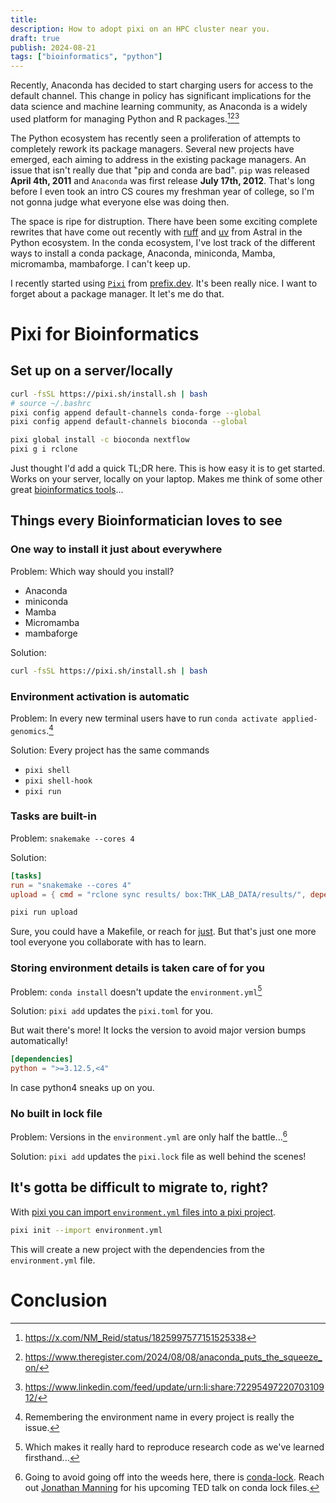```yaml
---
title:
description: How to adopt pixi on an HPC cluster near you.
draft: true
publish: 2024-08-21
tags: ["bioinformatics", "python"]
---
```


Recently, Anaconda has decided to start charging users for access to the default channel. This change in policy has significant implications for the data science and machine learning community, as Anaconda is a widely used platform for managing Python and R packages.[^1][^2][^3]

The Python ecosystem has recently seen a proliferation of attempts to completely rework its package managers. Several new projects have emerged, each aiming to address in the existing package managers. An issue that isn't really due that "pip and conda are bad". `pip` was released **April 4th, 2011** and `Anaconda` was first release **July 17th, 2012**. That's long before I even took an intro CS coures my freshman year of college, so I'm not gonna judge what everyone else was doing then.

The space is ripe for distruption. There have been some exciting complete rewrites that have come out recently with [ruff](https://docs.astral.sh/ruff) and [uv](https://docs.astral.sh/uv/) from Astral in the Python ecosystem. In the conda ecosystem, I've lost track of the different ways to install a conda package, Anaconda, miniconda, Mamba, micromamba, mambaforge. I can't keep up.

I recently started using [`Pixi`](https://pixi.sh/latest/) from [prefix.dev](https://prefix.dev/). It's been really nice. I want to forget about a package manager. It let's me do that.

# Pixi for Bioinformatics

## Set up on a server/locally

```bash
curl -fsSL https://pixi.sh/install.sh | bash
# source ~/.bashrc
pixi config append default-channels conda-forge --global
pixi config append default-channels bioconda --global

pixi global install -c bioconda nextflow
pixi g i rclone
```

Just thought I'd add a quick TL;DR here. This is how easy it is to get started. Works on your server, locally on your laptop. Makes me think of some other great [bioinformatics tools](https://www.nextflow.io/)...

## Things every Bioinformatician loves to see

### One way to install it just about everywhere

Problem: Which way should you install?

- Anaconda
- miniconda
- Mamba
- Micromamba
- mambaforge

Solution:

```bash
curl -fsSL https://pixi.sh/install.sh | bash
```

### Environment activation is automatic

Problem: In every new terminal users have to run `conda activate applied-genomics`.[^5]

Solution: Every project has the same commands

- `pixi shell`
- `pixi shell-hook`
- `pixi run`

### Tasks are built-in

Problem: `snakemake --cores 4`

Solution:

```toml
[tasks]
run = "snakemake --cores 4"
upload = { cmd = "rclone sync results/ box:THK_LAB_DATA/results/", depends-on = ["run"] }
```

```sh
pixi run upload
```

Sure, you could have a Makefile, or reach for [just](https://github.com/casey/just). But that's just one more tool everyone you collaborate with has to learn.

### Storing environment details is taken care of for you

Problem: `conda install` doesn't update the `environment.yml`[^4]

Solution: `pixi add` updates the `pixi.toml` for you.

But wait there's more!
It locks the version to avoid major version bumps automatically!

```toml
[dependencies]
python = ">=3.12.5,<4"
```

In case python4 sneaks up on you.

### No built in lock file

Problem: Versions in the `environment.yml` are only half the battle...[^6]

Solution: `pixi add` updates the `pixi.lock` file as well behind the scenes!

## It's gotta be difficult to migrate to, right?

With [pixi you can import `environment.yml` files into a pixi project](https://pixi.sh/latest/switching_from/conda/#automated-switching).

```bash
pixi init --import environment.yml
```

This will create a new project with the dependencies from the `environment.yml` file.

# Conclusion

[^1]: https://x.com/NM_Reid/status/1825997577151525338

[^2]: https://www.theregister.com/2024/08/08/anaconda_puts_the_squeeze_on/

[^3]: https://www.linkedin.com/feed/update/urn:li:share:7229549722070310912/

[^4]: Which makes it really hard to reproduce research code as we've learned firsthand...

[^5]: Remembering the environment name in every project is really the issue.

[^6]: Going to avoid going off into the weeds here, there is [conda-lock](https://github.com/conda/conda-lock). Reach out [Jonathan Manning](https://github.com/pinin4fjords) for his upcoming TED talk on conda lock files.
